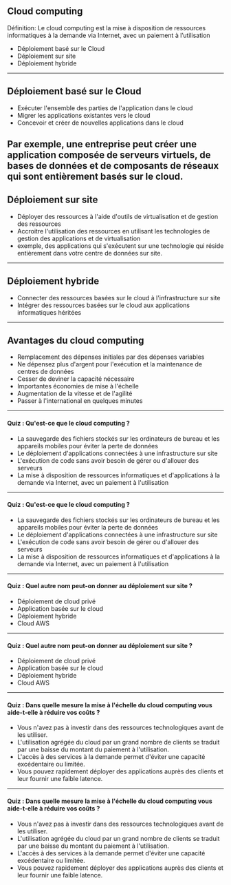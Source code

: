 
## Cloud computing

Définition: Le cloud computing est la mise à disposition de ressources informatiques à la demande via Internet, avec un paiement à l’utilisation

- Déploiement basé sur le Cloud
- Déploiement sur site
- Déploiement hybride
---

## Déploiement basé sur le Cloud

- Exécuter l'ensemble des parties de l'application dans le cloud</li>
- Migrer les applications existantes vers le cloud</li>
- Concevoir et créer de nouvelles applications dans le cloud</li>	
	
Par exemple, une entreprise peut créer une application composée de serveurs virtuels, de bases de données et de composants de réseaux qui sont entièrement basés sur le cloud.	
---

## Déploiement sur site

- Déployer des ressources à l'aide d'outils de virtualisation et de gestion des ressources
- Accroitre l'utilisation des ressources en utilisant les technologies de gestion des applications et de virtualisation
- exemple, des applications qui s'exécutent sur une technologie qui réside entièrement dans votre centre de données sur site.
   
---

## Déploiement hybride

- Connecter des ressources basées sur le cloud à l'infrastructure sur site
- Intégrer des ressources basées sur le cloud aux applications informatiques héritées
  
---
## Avantages du cloud computing

- Remplacement des dépenses initiales par des dépenses variables
- Ne dépensez plus d'argent pour l'exécution et la maintenance de centres de données
- Cesser de deviner la capacité nécessaire
- Importantes économies de mise à l'échelle
- Augmentation de la vitesse et de l'agilité
- Passer à l'international en quelques minutes
---

<!-- .slide: data-auto-animate -->
#### Quiz : Qu'est-ce que le cloud computing ? <!-- .element: style="color:#fd9731;" -->

- La sauvegarde des fichiers stockés sur les ordinateurs de bureau et les appareils mobiles pour éviter la perte de données
- Le déploiement d'applications connectées à une infrastructure sur site
- L'exécution de code sans avoir besoin de gérer ou d'allouer des serveurs
- La mise à disposition de ressources informatiques et d'applications à la demande via Internet, avec un paiement à l'utilisation

---
<!-- .slide: data-auto-animate -->
#### Quiz : Qu'est-ce que le cloud computing ? <!-- .element: style="color:#fd9731;" -->
- La sauvegarde des fichiers stockés sur les ordinateurs de bureau et les appareils mobiles pour éviter la perte de données 
- Le déploiement d'applications connectées à une infrastructure sur site 
- L'exécution de code sans avoir besoin de gérer ou d'allouer des serveurs
- La mise à disposition de ressources informatiques et d'applications à la demande via Internet, avec un paiement à l'utilisation<!-- .element: style="color:#0de07d;" -->

---
<!-- .slide: data-auto-animate -->
#### Quiz : Quel autre nom peut-on donner au déploiement sur site ? <!-- .element: style="color:#fd9731;" -->
- Déploiement de cloud privé
- Application basée sur le cloud
- Déploiement hybride
- Cloud AWS

---
<!-- .slide: data-auto-animate -->
#### Quiz : Quel autre nom peut-on donner au déploiement sur site ? <!-- .element: style="color:#fd9731;" -->
- Déploiement de cloud privé <!-- .element: style="color:#0de07d;" -->
- Application basée sur le cloud
- Déploiement hybride
- Cloud AWS

---
<!-- .slide: data-auto-animate -->
#### Quiz : Dans quelle mesure la mise à l'échelle du cloud computing vous aide-t-elle à réduire vos coûts ? <!-- .element: style="color:#fd9731;" -->
- Vous n'avez pas à investir dans des ressources technologiques avant de les utiliser.
- L'utilisation agrégée du cloud par un grand nombre de clients se traduit par une baisse du montant du paiement à l'utilisation.
- L'accès à des services à la demande permet d'éviter une capacité excédentaire ou limitée.
- Vous pouvez rapidement déployer des applications auprès des clients et leur fournir une faible latence.

---
<!-- .slide: data-auto-animate -->
#### Quiz : Dans quelle mesure la mise à l'échelle du cloud computing vous aide-t-elle à réduire vos coûts ? <!-- .element: style="color:#fd9731;" -->
- Vous n'avez pas à investir dans des ressources technologiques avant de les utiliser.
- L'utilisation agrégée du cloud par un grand nombre de clients se traduit par une baisse du montant du paiement à l'utilisation. <!-- .element: style="color:#0de07d;" -->
- L'accès à des services à la demande permet d'éviter une capacité excédentaire ou limitée.
- Vous pouvez rapidement déployer des applications auprès des clients et leur fournir une faible latence.